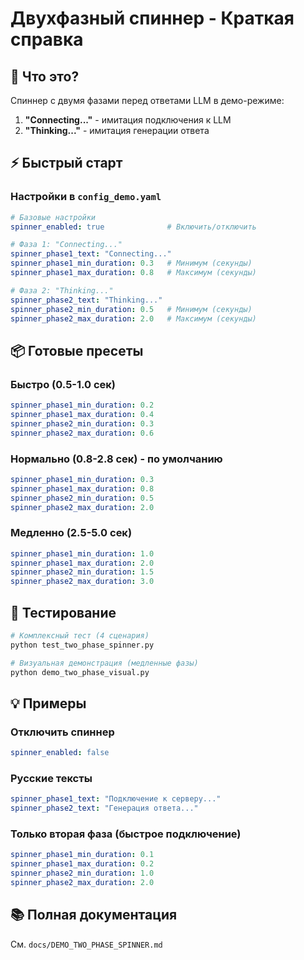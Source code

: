 # Двухфазный спиннер - Краткая справка

## 🎯 Что это?

Спиннер с двумя фазами перед ответами LLM в демо-режиме:
1. **"Connecting..."** - имитация подключения к LLM
2. **"Thinking..."** - имитация генерации ответа

## ⚡ Быстрый старт

### Настройки в `config_demo.yaml`

```yaml
# Базовые настройки
spinner_enabled: true              # Включить/отключить

# Фаза 1: "Connecting..."
spinner_phase1_text: "Connecting..."
spinner_phase1_min_duration: 0.3   # Минимум (секунды)
spinner_phase1_max_duration: 0.8   # Максимум (секунды)

# Фаза 2: "Thinking..."
spinner_phase2_text: "Thinking..."
spinner_phase2_min_duration: 0.5   # Минимум (секунды)
spinner_phase2_max_duration: 2.0   # Максимум (секунды)
```

## 📦 Готовые пресеты

### Быстро (0.5-1.0 сек)
```yaml
spinner_phase1_min_duration: 0.2
spinner_phase1_max_duration: 0.4
spinner_phase2_min_duration: 0.3
spinner_phase2_max_duration: 0.6
```

### Нормально (0.8-2.8 сек) - по умолчанию
```yaml
spinner_phase1_min_duration: 0.3
spinner_phase1_max_duration: 0.8
spinner_phase2_min_duration: 0.5
spinner_phase2_max_duration: 2.0
```

### Медленно (2.5-5.0 сек)
```yaml
spinner_phase1_min_duration: 1.0
spinner_phase1_max_duration: 2.0
spinner_phase2_min_duration: 1.5
spinner_phase2_max_duration: 3.0
```

## 🧪 Тестирование

```bash
# Комплексный тест (4 сценария)
python test_two_phase_spinner.py

# Визуальная демонстрация (медленные фазы)
python demo_two_phase_visual.py
```

## 💡 Примеры

### Отключить спиннер
```yaml
spinner_enabled: false
```

### Русские тексты
```yaml
spinner_phase1_text: "Подключение к серверу..."
spinner_phase2_text: "Генерация ответа..."
```

### Только вторая фаза (быстрое подключение)
```yaml
spinner_phase1_min_duration: 0.1
spinner_phase1_max_duration: 0.2
spinner_phase2_min_duration: 1.0
spinner_phase2_max_duration: 2.0
```

## 📚 Полная документация

См. `docs/DEMO_TWO_PHASE_SPINNER.md`
